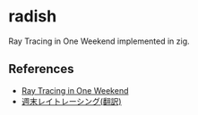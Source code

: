 # radish

Ray Tracing in One Weekend implemented in zig.

## References

- [Ray Tracing in One Weekend](https://raytracing.github.io/books/RayTracingInOneWeekend.html)
- [週末レイトレーシング(翻訳)](https://inzkyk.xyz/ray_tracing_in_one_weekend/)
